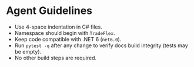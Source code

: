 # Agent Guidelines

- Use 4-space indentation in C# files.
- Namespace should begin with `TradeFlex`.
- Keep code compatible with .NET 6 (`net6.0`).
- Run `pytest -q` after any change to verify docs build integrity (tests may be empty).
- No other build steps are required.
